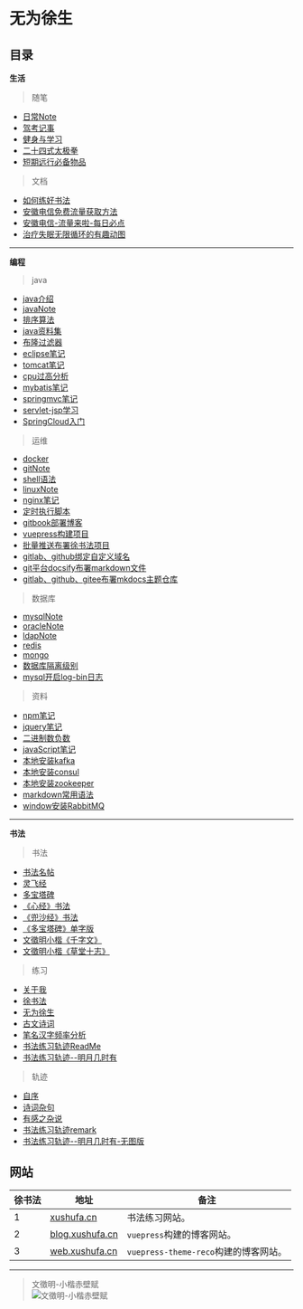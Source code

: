# 无为徐生

## 目录

**生活**

> 随笔

  - [日常Note](生活/随笔/日常Note.md)
  - [驾考记事](生活/随笔/驾考记事.md)
  - [健身与学习](生活/随笔/健身与学习.md)
  - [二十四式太极拳](生活/随笔/二十四式太极拳.md)
  - [短期远行必备物品](生活/随笔/短期远行必备物品.md)

> 文档

  - [如何练好书法](生活/文档/如何练好书法.md)
  - [安徽电信免费流量获取方法](生活/文档/安徽电信免费流量获取方法.md)
  - [安徽电信-流量来啦-每日必点](生活/文档/安徽电信-流量来啦-每日必点.md)
  - [治疗失眠无限循环的有趣动图](生活/文档/治疗失眠无限循环的有趣动图.md)
  
---

**编程** 

> java

  - [java介绍](编程/java/java介绍.md)
  - [javaNote](编程/java/javaNote.md)
  - [排序算法](编程/java/排序算法.md)
  - [java资料集](编程/java/java资料集.md)
  - [布隆过滤器](编程/java/布隆过滤器.md)
  - [eclipse笔记](编程/java/eclipse笔记.md)
  - [tomcat笔记](编程/java/tomcat笔记.md)
  - [cpu过高分析](编程/java/cpu过高分析.md)
  - [mybatis笔记](编程/java/mybatis笔记.md)
  - [springmvc笔记](编程/java/springmvc笔记.md)
  - [servlet-jsp学习](编程/java/servlet-jsp学习.md)
  - [SpringCloud入门](编程/java/SpringCloud入门.md)
  
> 运维

  - [docker](编程/运维/docker.md)
  - [gitNote](编程/运维/gitNote.md)
  - [shell语法](编程/运维/shell语法.md)
  - [linuxNote](编程/运维/linuxNote-x.md)
  - [nginx笔记](编程/运维/nginx笔记.md)
  - [定时执行脚本](编程/运维/定时执行脚本.md)
  - [gitbook部署博客](编程/运维/gitbook部署博客.md)
  - [vuepress构建项目](编程/运维/vuepress构建项目.md)
  - [批量推送布署徐书法项目](编程/运维/批量推送布署徐书法项目.md)
  - [gitlab、github绑定自定义域名](编程/运维/gitlab、github绑定自定义域名.md)
  - [git平台docsify布署markdown文件](编程/运维/git平台docsify布署markdown文件.md)
  - [gitlab、github、gitee布署mkdocs主题仓库](编程/运维/gitlab、github、gitee布署mkdocs主题仓库.md)
  
> 数据库

  - [mysqlNote](编程/数据库/mysqlNote.md)
  - [oracleNote](编程/数据库/oracleNote.md)
  - [ldapNote](编程/数据库/ldapNote.md)
  - [redis](编程/数据库/redis.md)
  - [mongo](编程/数据库/mongo.md)
  - [数据库隔离级别](编程/数据库/数据库隔离级别.md)
  - [mysql开启log-bin日志](编程/数据库/mysql开启log-bin日志.md) 
  
> 资料

  - [npm笔记](编程/资料/npm笔记.md)
  - [jquery笔记](编程/资料/jquery笔记.md)
  - [二进制数负数](编程/资料/二进制数负数.md)
  - [javaScript笔记](编程/资料/javaScript笔记.md)
  - [本地安装kafka](编程/资料/本地安装kafka.md)
  - [本地安装consul](编程/资料/本地安装consul.md)
  - [本地安装zookeeper](编程/资料/本地安装zookeeper.md)
  - [markdown常用语法](编程/资料/markdown常用语法.md)
  - [window安装RabbitMQ](编程/资料/window安装RabbitMQ.md)

---

**书法**

> 书法

  - [书法名帖](书法/书法/书法名帖.md) 
  - [灵飞经](书法/书法/灵飞经.md)
  - [多宝塔碑](书法/书法/多宝塔碑.md)
  - [《心经》书法](书法/书法/《心经》书法.md)
  - [《兜沙经》书法](书法/书法/《兜沙经》书法.md) 
  - [《多宝塔碑》单字版](书法/书法/《多宝塔碑》单字版.md) 
  - [文徵明小楷《千字文》](书法/书法/文徵明小楷《千字文》.md)
  - [文徵明小楷《草堂十志》](书法/书法/文徵明小楷《草堂十志》.md)
  
> 练习

  - [关于我](关于我.md) 
  - [徐书法](书法/练习/徐书法.md) 
  - [无为徐生](书法/练习/无为徐生.md)
  - [古文诗词](书法/练习/古文诗词.md) 
  - [笔名汉字频率分析](书法/练习/笔名汉字频率分析.md)
  - [书法练习轨迹ReadMe](书法/练习/书法练习轨迹ReadMe.md)
  - [书法练习轨迹--明月几时有](书法/练习/书法练习轨迹--明月几时有.md)
  
> 轨迹

  - [自序](书法/轨迹/自序.md) 
  - [诗词杂句](书法/轨迹/诗词杂句.md) 
  - [有感之杂说](书法/轨迹/有感之杂说.md)
  - [书法练习轨迹remark](书法/轨迹/书法练习轨迹remark.md)
  - [书法练习轨迹--明月几时有-无图版](书法/轨迹/书法练习轨迹--明月几时有-无图版.md)

  
## 网站

| 徐书法 | 地址        |  备注          |
| -----  | ----------- |  ------------- |
| 1      | [xushufa.cn]( https://xushufa.cn )            | 书法练习网站。 |
| 2      | [blog.xushufa.cn]( https://blog.xushufa.cn )  | `vuepress`构建的博客网站。 |
| 3      | [web.xushufa.cn]( https://web.xushufa.cn )    | `vuepress-theme-reco`构建的博客网站。|

---
	
> 文徵明-小楷赤壁赋 <br/>
![文徵明-小楷赤壁赋]( https://xyqin.coding.net/p/my/d/imgs/git/raw/master/other/文徵明-小楷赤壁赋.jpg )

